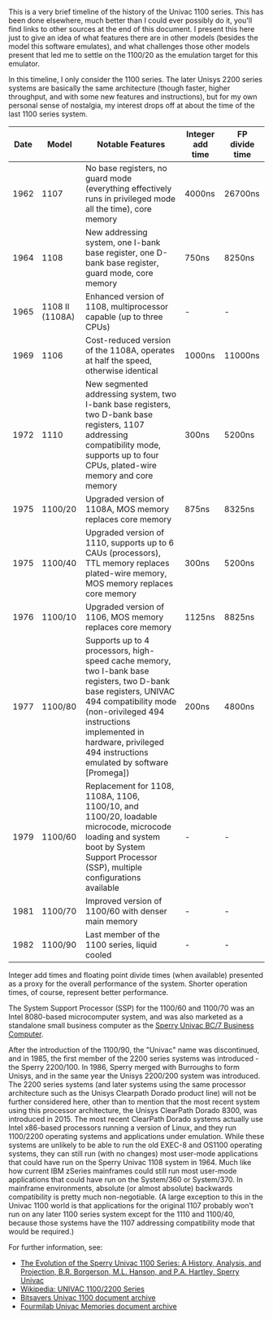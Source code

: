This is a very brief timeline of the history of the Univac 1100 series.  This has been
done elsewhere, much better than I could ever possibly do it, you'll find links to
other sources at the end of this document.  I present this here just to give an
idea of what features there are in other models (besides the model this software
emulates), and what challenges those other models present that led me to settle
on the 1100/20 as the emulation target for this emulator.

In this timeline, I only consider the 1100 series.  The later Unisys
2200 series systems are basically the same architecture (though
faster, higher throughput, and with some new features and instructions),
but for my own personal sense of nostalgia, my interest drops off at
about the time of the last 1100 series system.

| Date | Model | Notable Features | Integer add time | FP divide time |
|------|-------|------------------|------------------|----------------|
| 1962 | 1107  | No base registers, no guard mode (everything effectively runs in privileged mode all the time), core memory | 4000ns | 26700ns |
| 1964 | 1108  | New addressing system, one I-bank base register, one D-bank base register, guard mode, core memory | 750ns | 8250ns |
| 1965 | 1108 II (1108A) | Enhanced version of 1108, multiprocessor capable (up to three CPUs) | - | - |
| 1969 | 1106 | Cost-reduced version of the 1108A, operates at half the speed, otherwise identical | 1000ns | 11000ns |
| 1972 | 1110 | New segmented addressing system, two I-bank base registers, two D-bank base registers, 1107 addressing compatibility mode, supports up to four CPUs, plated-wire memory and core memory | 300ns | 5200ns |
| 1975 | 1100/20 | Upgraded version of 1108A, MOS memory replaces core memory | 875ns | 8325ns |
| 1975 | 1100/40 | Upgraded version of 1110, supports up to 6 CAUs (processors), TTL memory replaces plated-wire memory, MOS memory replaces core memory | 300ns | 5200ns |
| 1976 | 1100/10 | Upgraded version of 1106, MOS memory replaces core memory | 1125ns | 8825ns |
| 1977 | 1100/80 | Supports up to 4 processors, high-speed cache memory, two I-bank base registers, two D-bank base registers, UNIVAC 494 compatibility mode (non-orivileged 494 instructions implemented in hardware, privileged 494 instructions emulated by software [Promega]) | 200ns | 4800ns |
| 1979 | 1100/60 | Replacement for 1108, 1108A, 1106, 1100/10, and 1100/20, loadable microcode, microcode loading and system boot by System Support Processor (SSP), multiple configurations available | - | - |
| 1981 | 1100/70 | Improved version of 1100/60 with denser main memory | - | - |
| 1982 | 1100/90 | Last member of the 1100 series, liquid cooled | - | - |

Integer add times and floating point divide times (when available) presented as a proxy for the overall performance of the system.
Shorter operation times, of course, represent better performance.

The System Support Processor (SSP) for the 1100/60 and 1100/70 was an Intel 8080-based microcomputer system, and
was also marketed as a standalone small business computer as the [Sperry Univac BC/7 Business Computer](https://www.ricomputermuseum.org/collections-gallery/equipment/sperry-univac-bc7-1).

After the introduction of the 1100/90, the "Univac" name was discontinued, and in 1985, the first member of the 2200 series systems
was introduced - the Sperry 2200/100.  In 1986, Sperry merged with Burroughs to form Unisys, and in the same year the Unisys 2200/200
system was introduced.  The 2200 series systems (and later systems using the same processor architecture such as the
Unisys Clearpath Dorado product line) will not be further considered here, other than to mention that the most recent system
using this processor architecture, the Unisys ClearPath Dorado 8300, was introduced in 2015.  The most recent ClearPath Dorado
systems actually use Intel x86-based processors running a version of Linux, and they run 1100/2200 operating systems and applications
under emulation.  While these systems are unlikely to be able to run the old EXEC-8 and OS1100 operating systems, they can still
run (with no changes) most user-mode applications that could have run on the Sperry Univac 1108 system in 1964.  Much like how
current IBM zSeries mainframes could still run most user-mode applications that could have run on the System/360 or System/370.
In mainframe environments, absolute (or almost absolute) backwards compatibility is pretty much non-negotiable.  (A large
exception to this in the Univac 1100 world is that applications for the original 1107 probably won't run on any later 1100 series
system except for the 1110 and 1100/40, because those systems have the 1107 addressing compatibility mode that would be
required.)

For further information, see:

* [The Evolution of the Sperry Univac 1100 Series: A History, Analysis, and Projection, B.R. Borgerson, M.L. Hanson, and P.A. Hartley, Sperry Univac](https://dl.acm.org/doi/pdf/10.1145/359327.359334)
* [Wikipedia: UNIVAC 1100/2200 Series](https://en.wikipedia.org/wiki/UNIVAC_1100/2200_series)
* [Bitsavers Univac 1100 document archive](https://bitsavers.org/pdf/univac/1100)
* [Fourmilab Univac Memories document archive](https://www.fourmilab.ch/documents/univac/manuals/)
